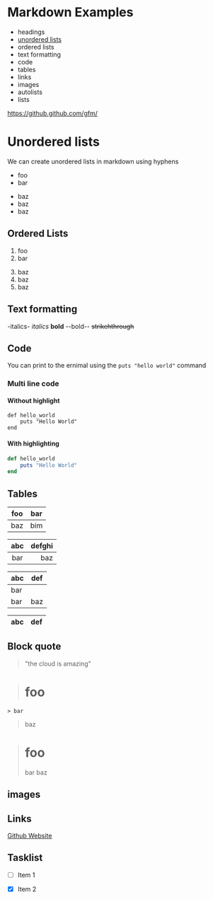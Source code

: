 # Markdown Examples

- headings
- [unordered lists](#unordered-lists)
- ordered lists
- text formatting
- code
- tables
- links
- images
- autolists
- lists

https://github.github.com/gfm/

# Unordered lists

We can create unordered lists in markdown using hyphens

- foo
- bar
+ baz
+ baz
+ baz

## Ordered Lists

1. foo
2. bar
3) baz
3) baz
3) baz

## Text formatting

-italics-
*italics*
**bold**
--bold--
~~strikehthrough~~

## Code

You can print to the ernimal using the `puts "hello world"` command

### Multi line code

#### Without highlight


```
def hello_world
    puts "Hello World"
end    
```

#### With highlighting

```rb
def hello_world
    puts "Hello World"
end    
```

## Tables

| foo | bar |
| --- | --- |
| baz | bim |

| abc | defghi | 
:-: | -----------: |
bar | baz |

| abc | def | 
| --- | --- |
| bar |
| bar | baz | boo |


|abc | def | 
| --- | --- |

## Block quote

> "the cloud is amazing"

> # foo
    > bar
   > baz

> # foo
> bar
> baz

## images

## Links

[Github Website](https://github.com)


## Tasklist

- [ ] Item 1

- [x] Item 2

